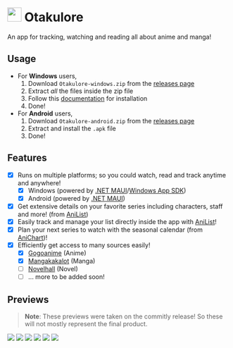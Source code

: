 # <img src=".github/icon.png" width="32"/> Otakulore

An app for tracking, watching and reading all about anime and manga!

## Usage

- For **Windows** users,
  1. Download `Otakulore-windows.zip` from the [releases page](https://github.com/dentolos19/Otakulore/releases)
  2. Extract *all* the files inside the zip file
  3. Follow this [documentation](https://docs.microsoft.com/en-us/dotnet/maui/windows/deployment/overview#installing-the-app) for installation
  4. Done!
- For **Android** users,
  1. Download `Otakulore-android.zip` from the [releases page](https://github.com/dentolos19/Otakulore/releases)
  2. Extract and install the `.apk` file
  3. Done!

## Features

- [X] Runs on multiple platforms; so you could watch, read and track anytime and anywhere!
  - [X] Windows (powered by [.NET MAUI](https://github.com/dotnet/maui)/[Windows App SDK](https://github.com/microsoft/WindowsAppSDK))
  - [X] Android (powered by [.NET MAUI](https://github.com/dotnet/maui))
- [X] Get extensive details on your favorite series including characters, staff and more! (from [AniList](https://anilist.co))
- [X] Easily track and manage your list directly inside the app with [AniList](https://anilist.co)!
- [X] Plan your next series to watch with the seasonal calendar (from [AniChart](https://anichart.net))!
- [X] Efficiently get access to many sources easily!
  - [X] [Gogoanime](https://gogoanime.film) (Anime)
  - [X] [Mangakakalot](https://mangakakalot.com) (Manga)
  - [ ] [Novelhall](https://novelhall.com) (Novel)
  - [ ] ... more to be added soon!

## Previews

> **Note**: These previews were taken on the commitly release! So these will not mostly represent the final product.

![](.github/images/0.gif)
![](.github/images/1.gif)
![](.github/images/2.gif)
![](.github/images/3.gif)
![](.github/images/4.png)
![](.github/images/5.png)